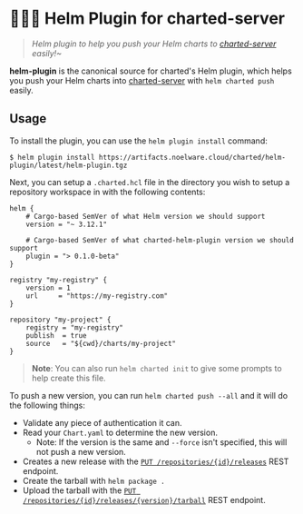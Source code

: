 # 🐻‍❄️🌺 Helm Plugin for charted-server

> _Helm plugin to help you push your Helm charts to [charted-server](https://github.com/charted-dev/charted) easily!~_

**helm-plugin** is the canonical source for charted's Helm plugin, which helps you push your Helm charts into [charted-server](https://github.com/charted-dev/charted) with `helm charted push` easily.

## Usage

To install the plugin, you can use the `helm plugin install` command:

```shell
$ helm plugin install https://artifacts.noelware.cloud/charted/helm-plugin/latest/helm-plugin.tgz
```

Next, you can setup a `.charted.hcl` file in the directory you wish to setup a repository workspace in with the following contents:

```hcl
helm {
    # Cargo-based SemVer of what Helm version we should support
    version = "~ 3.12.1"

    # Cargo-based SemVer of what charted-helm-plugin version we should support
    plugin = "> 0.1.0-beta"
}

registry "my-registry" {
    version = 1
    url     = "https://my-registry.com"
}

repository "my-project" {
    registry = "my-registry"
    publish  = true
    source   = "${cwd}/charts/my-project"
}
```

> **Note**: You can also run `helm charted init` to give some prompts to help create this file.

To push a new version, you can run `helm charted push --all` and it will do the following things:

-   Validate any piece of authentication it can.
-   Read your `Chart.yaml` to determine the new version.
    -   Note: If the version is the same and `--force` isn't specified, this will not push a new version.
-   Creates a new release with the [`PUT /repositories/{id}/releases`](https://charts.noelware.org/docs/server/latest/api/resources/repository/releases#PUT-/releases) REST endpoint.
-   Create the tarball with `helm package .`
-   Upload the tarball with the [`PUT /repositories/{id}/releases/{version}/tarball`](https://charts.noelware.org/docs/server/latest/api/resources/repository/releases#PUT-/releases/{version}/tarball) REST endpoint.
